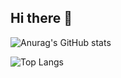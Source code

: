 ## Hi there 👋
![Anurag's GitHub stats](https://github-readme-stats-five-iota-67.vercel.app/api?username=crlngrlg&theme=transparent&show_icons=true)

![Top Langs](https://github-readme-stats.vercel.app/api/top-langs/?username=crlngrlg&layout=compact)
<!--
**crlngrlg/crlngrlg** is a ✨ _special_ ✨ repository because its `README.md` (this file) appears on your GitHub profile.

Here are some ideas to get you started:

- 🔭 I’m currently working on ...
- 🌱 I’m currently learning ...
- 👯 I’m looking to collaborate on ...
- 🤔 I’m looking for help with ...
- 💬 Ask me about ...
- 📫 How to reach me: ...
- 😄 Pronouns: ...
- ⚡ Fun fact: ...
-->
